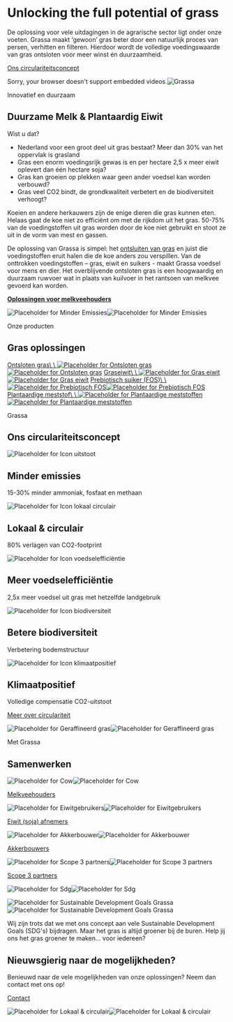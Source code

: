 # Unlocking  the full potential of grass

De oplossing voor vele uitdagingen in de agrarische sector ligt onder onze voeten. Grassa maakt ‘gewoon’ gras beter door een natuurlijk proces van persen, verhitten en filteren. Hierdoor wordt de volledige voedingswaarde van gras ontsloten voor meer winst én duurzaamheid.

[Ons circulariteitsconcept](https://grassa.nl/ons-circulariteitsconcept/)

Sorry, your browser doesn't support embedded videos.![Grassa](https://grassa.nl/dist/img/site/header-bottom.svg)

Innovatief en duurzaam

## Duurzame  Melk & Plantaardig Eiwit

Wist u dat?

- Nederland voor een groot deel uit gras bestaat? Meer dan 30% van het oppervlak is grasland
- Gras een enorm voedingsrijk gewas is en per hectare 2,5 x meer eiwit oplevert dan één hectare soja?
- Gras kan groeien op plekken waar geen ander voedsel kan worden verbouwd?
- Gras veel CO2 bindt, de grondkwaliteit verbetert en de biodiversiteit verhoogt?

Koeien en andere herkauwers zijn de enige dieren die gras kunnen eten. Helaas gaat de koe niet zo efficiënt om met de rijkdom uit het gras. 50-75% van de voedingstoffen uit gras worden door de koe niet gebruikt en stoot ze uit in de vorm van mest en gassen.

De oplossing van Grassa is simpel: het [ontsluiten van gras](https://grassa.nl/producten/#ontsloten-gras) en juist die voedingstoffen eruit halen die de koe anders zou verspillen. Van de onttrokken voedingstoffen – gras, eiwit en suikers - maakt Grassa voedsel voor mens en dier. Het overblijvende ontsloten gras is een hoogwaardig en duurzaam ruwvoer wat in plaats van kuilvoer in het rantsoen van melkvee gevoerd kan worden.

[**Oplossingen voor melkveehouders**](https://grassa.nl/melkveehouders/)

![Placeholder for Minder Emissies](https://grassa.imgix.net/images/grassa-minderemissies.jpg?auto=compress%2Cformat&bg=%23FFFFFF&crop=focalpoint&fit=crop&fm=jpg&fp-x=0.8223&fp-y=0.4082&h=884.75&q=80&w=950&s=778c19ebfc76ed5c9d28575ec017224d)![Placeholder for Minder Emissies](https://grassa.imgix.net/images/grassa-minderemissies.jpg?auto=compress%2Cformat&bg=%23FFFFFF&crop=focalpoint&fit=crop&fm=jpg&fp-x=0.8223&fp-y=0.4082&h=185.75&q=80&w=200&s=81c3f5f774bf7aedf42c437a9333686c)

Onze producten

## Gras  oplossingen

[Ontsloten gras\\
\\
![Placeholder for Ontsloten gras](https://grassa.imgix.net/images/ontsloten-gras.jpg?auto=compress%2Cformat&bg=%23FFFFFF&crop=focalpoint&fit=crop&fm=jpg&fp-x=0.5&fp-y=0.5&h=884.75&q=80&w=950&s=3d1d293a70b1d4180b5dd6d6bb89abe7)![Placeholder for Ontsloten gras](https://grassa.imgix.net/images/ontsloten-gras.jpg?auto=compress%2Cformat&bg=%23FFFFFF&crop=focalpoint&fit=crop&fm=jpg&fp-x=0.5&fp-y=0.5&h=185.75&q=80&w=200&s=43854687dade8306408058a7e25ba35a)](https://grassa.nl/producten/#ontsloten-gras) [Graseiwit\\
\\
![Placeholder for Gras eiwit](https://grassa.imgix.net/images/gras-eiwit.jpg?auto=compress%2Cformat&bg=%23FFFFFF&crop=focalpoint&fit=crop&fm=jpg&fp-x=0.5&fp-y=0.5&h=884.75&q=80&w=950&s=5dcface1b00f8131226bf96dad4618d1)![Placeholder for Gras eiwit](https://grassa.imgix.net/images/gras-eiwit.jpg?auto=compress%2Cformat&bg=%23FFFFFF&crop=focalpoint&fit=crop&fm=jpg&fp-x=0.5&fp-y=0.5&h=185.75&q=80&w=200&s=21bc9945d308116113ffa048ad18d557)](https://grassa.nl/producten/#graseiwit) [Prebiotisch suiker (FOS)\\
\\
![Placeholder for Prebiotisch FOS](https://grassa.imgix.net/images/grassa-suikerconcentraat.jpg?auto=compress%2Cformat&bg=%23FFFFFF&crop=focalpoint&fit=crop&fm=jpg&fp-x=0.5&fp-y=0.5&h=884.75&q=80&w=950&s=9dbc76871900f17072b9a040669453ea)![Placeholder for Prebiotisch FOS](https://grassa.imgix.net/images/grassa-suikerconcentraat.jpg?auto=compress%2Cformat&bg=%23FFFFFF&crop=focalpoint&fit=crop&fm=jpg&fp-x=0.5&fp-y=0.5&h=185.75&q=80&w=200&s=f512bc792d653f01fb6e2b34191a9d40)](https://grassa.nl/producten/#prebiotisch-suiker-(fos)) [Plantaardige meststof\\
\\
![Placeholder for Plantaardige meststoffen](https://grassa.imgix.net/images/grassa-mestconcentraat.jpg?auto=compress%2Cformat&bg=%23FFFFFF&crop=focalpoint&fit=crop&fm=jpg&fp-x=0.5&fp-y=0.5&h=884.75&q=80&w=950&s=a1aa9eb70ccd01fda77773f91ada4fa1)![Placeholder for Plantaardige meststoffen](https://grassa.imgix.net/images/grassa-mestconcentraat.jpg?auto=compress%2Cformat&bg=%23FFFFFF&crop=focalpoint&fit=crop&fm=jpg&fp-x=0.5&fp-y=0.5&h=185.75&q=80&w=200&s=d0535e993001e41c5d1b890b5d4896fe)](https://grassa.nl/producten/#plantaardige-meststof)

Grassa

## Ons  circulariteitsconcept

![Placeholder for Icon uitstoot](https://grassa.imgix.net/images/Icons/Groen/Icon-uitstoot_2022-05-31-073012_fnjj.svg?auto=compress%2Cformat&bg=%23FFFFFF&crop=focalpoint&fit=crop&fm=jpg&fp-x=0.5&fp-y=0.5&h=400&q=80&w=400&s=ebbbf540e9668b8bfef30c01d8f39ef0)

## Minder emissies

15-30% minder ammoniak, fosfaat en methaan

![Placeholder for Icon lokaal circulair](https://grassa.imgix.net/images/Icons/Wit/Icon-lokaal-circulair-wit.svg?auto=compress%2Cformat&bg=%23FFFFFF&crop=focalpoint&fit=crop&fm=jpg&fp-x=0.5&fp-y=0.5&h=400&q=80&w=400&s=5c0ad925c240801d42ccdf2d475e4405)

## Lokaal & circulair

80% verlagen van CO2-footprint

![Placeholder for Icon voedselefficiëntie](https://grassa.imgix.net/images/Icons/Wit/Icon-voedseleffici%C3%ABntie-wit.svg?auto=compress%2Cformat&bg=%23FFFFFF&crop=focalpoint&fit=crop&fm=jpg&fp-x=0.5&fp-y=0.5&h=400&q=80&w=400&s=058d70dfc6cd79a10fe84922214ecfab)

## Meer voedselefficiëntie

2,5x meer voedsel uit gras met hetzelfde landgebruik

![Placeholder for Icon biodiversiteit](https://grassa.imgix.net/images/Icons/Wit/Icon-biodiversiteit-wit.svg?auto=compress%2Cformat&bg=%23FFFFFF&crop=focalpoint&fit=crop&fm=jpg&fp-x=0.5&fp-y=0.5&h=400&q=80&w=400&s=f42e0a0b57196108c85b2718f85dfa05)

## Betere biodiversiteit

Verbetering bodemstructuur

![Placeholder for Icon klimaatpositief](https://grassa.imgix.net/images/Icons/Wit/Icon-klimaatpositief-wit.svg?auto=compress%2Cformat&bg=%23FFFFFF&crop=focalpoint&fit=crop&fm=jpg&fp-x=0.5&fp-y=0.5&h=400&q=80&w=400&s=f0e9ef25b125b1d05dbe284fbc8d1ae4)

## Klimaatpositief

Volledige compensatie CO2-uitstoot

[Meer over circulariteit](https://grassa.nl/ons-circulariteitsconcept/)

![Placeholder for Geraffineerd gras](https://grassa.imgix.net/images/hand.jpg?auto=compress%2Cformat&bg=%23FFFFFF&crop=focalpoint&fit=crop&fm=jpg&fp-x=0.5&fp-y=0.5&h=554.75&q=80&w=950&s=15e45dcbd14f0c12c86e74d507927e01)![Placeholder for Geraffineerd gras](https://grassa.imgix.net/images/hand.jpg?auto=compress%2Cformat&bg=%23FFFFFF&crop=focalpoint&fit=crop&fm=jpg&fp-x=0.5&fp-y=0.5&h=116.75&q=80&w=200&s=4b3c70755743746a1911d710c5bf0379)

Met Grassa

## Samenwerken

![Placeholder for Cow](https://grassa.imgix.net/images/cow.jpg?auto=compress%2Cformat&bg=%23FFFFFF&crop=focalpoint&fit=crop&fm=jpg&fp-x=0.7253&fp-y=0.4818&h=1266.75&q=80&w=950&s=9bd8bd504e19c1172c31e0e1dbed472b)![Placeholder for Cow](https://grassa.imgix.net/images/cow.jpg?auto=compress%2Cformat&bg=%23FFFFFF&crop=focalpoint&fit=crop&fm=jpg&fp-x=0.7253&fp-y=0.4818&h=266.75&q=80&w=200&s=45214c0c78cb6b8df087c2ff0b087dcb)

[Melkveehouders](https://grassa.nl/melkveehouders/)

![Placeholder for Eiwitgebruikers](https://grassa.imgix.net/images/grassa-eiwitgebruikers.jpg?auto=compress%2Cformat&bg=%23FFFFFF&crop=focalpoint&fit=crop&fm=jpg&fp-x=0.5&fp-y=0.5&h=1266.75&q=80&w=950&s=27bfa383c060ad9af395e2c794ffb410)![Placeholder for Eiwitgebruikers](https://grassa.imgix.net/images/grassa-eiwitgebruikers.jpg?auto=compress%2Cformat&bg=%23FFFFFF&crop=focalpoint&fit=crop&fm=jpg&fp-x=0.5&fp-y=0.5&h=266.75&q=80&w=200&s=f6adca44afed18d53b4538f464bf9b41)

[Eiwit (soja) afnemers](https://grassa.nl/eiwitgebruikers/)

![Placeholder for Akkerbouwer](https://grassa.imgix.net/images/akkerbouwer.jpg?auto=compress%2Cformat&bg=%23FFFFFF&crop=focalpoint&fit=crop&fm=jpg&fp-x=0.5&fp-y=0.5&h=1266.75&q=80&w=950&s=70fce694fbd2165d24d36d440f77ccad)![Placeholder for Akkerbouwer](https://grassa.imgix.net/images/akkerbouwer.jpg?auto=compress%2Cformat&bg=%23FFFFFF&crop=focalpoint&fit=crop&fm=jpg&fp-x=0.5&fp-y=0.5&h=266.75&q=80&w=200&s=b774ab497123cf2b29f7559fa603b4f4)

[Akkerbouwers](https://grassa.nl/akkerbouwers/)

![Placeholder for Scope 3 partners](https://grassa.imgix.net/images/grassa-scope3partner.jpg?auto=compress%2Cformat&bg=%23FFFFFF&crop=focalpoint&fit=crop&fm=jpg&fp-x=0.654&fp-y=0.5731&h=1266.75&q=80&w=950&s=ff8119c9b143c8a6674804744425aaf2)![Placeholder for Scope 3 partners](https://grassa.imgix.net/images/grassa-scope3partner.jpg?auto=compress%2Cformat&bg=%23FFFFFF&crop=focalpoint&fit=crop&fm=jpg&fp-x=0.654&fp-y=0.5731&h=266.75&q=80&w=200&s=d34401398513aa767e9d7d10786f7790)

[Scope 3 partners](https://grassa.nl/scope-3-partners/)

![Placeholder for Sdg](https://grassa.imgix.net/images/sdg.jpg?auto=compress%2Cformat&bg=%23FFFFFF&crop=focalpoint&fit=crop&fm=jpg&fp-x=0.5&fp-y=0.5&h=75.75&q=80&w=950&s=4cd8222368c7055c5161a3b6ba8e4488)![Placeholder for Sdg](https://grassa.imgix.net/images/sdg.jpg?auto=compress%2Cformat&bg=%23FFFFFF&crop=focalpoint&fit=crop&fm=jpg&fp-x=0.5&fp-y=0.5&h=16&q=80&w=200&s=c7d8bca512aa58799c4764343ec790d7)

![Placeholder for Sustainable Development Goals Grassa](https://grassa.imgix.net/images/sdg2.jpg?auto=compress%2Cformat&bg=%23FFFFFF&crop=focalpoint&fit=crop&fm=jpg&fp-x=0.5&fp-y=0.5&h=1840.75&q=80&w=950&s=5b3d5a91c12bcd6a575044408107c337)![Placeholder for Sustainable Development Goals Grassa](https://grassa.imgix.net/images/sdg2.jpg?auto=compress%2Cformat&bg=%23FFFFFF&crop=focalpoint&fit=crop&fm=jpg&fp-x=0.5&fp-y=0.5&h=387.5&q=80&w=200&s=408db20f89b1389c90327414c7ea572b)

Wij zijn trots dat we met ons concept aan vele Sustainable Development Goals (SDG's) bijdragen. Maar het gras is altijd groener bij de buren. Help jij ons het gras groener te maken... voor iedereen?

## Nieuwsgierig  naar de mogelijkheden?

Benieuwd naar de vele mogelijkheden van onze oplossingen? Neem dan contact met ons op!

[Contact](https://grassa.nl/contact/)

![Placeholder for Lokaal & circulair](https://grassa.imgix.net/images/grassa-lokaalcirculair.jpg?auto=compress%2Cformat&bg=%23FFFFFF&crop=focalpoint&fit=crop&fm=jpg&fp-x=0.6876&fp-y=0.4255&h=534.5&q=80&w=950&s=0c2ad6f9ecb997b47bf9272b0f56e560)![Placeholder for Lokaal & circulair](https://grassa.imgix.net/images/grassa-lokaalcirculair.jpg?auto=compress%2Cformat&bg=%23FFFFFF&crop=focalpoint&fit=crop&fm=jpg&fp-x=0.6876&fp-y=0.4255&h=112.5&q=80&w=200&s=1e41e4f3ee653928c667017949b3ef71)